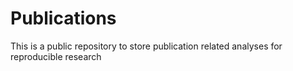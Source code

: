# Publications
This is a public repository to store publication related analyses for reproducible research
